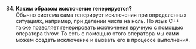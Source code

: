 084. **Каким образом исключение генерируется?**  
Обычно система сама генерирует исключения при определенных ситуациях, например, при делении числа на ноль. Но язык C++ также позволяет генерировать исключения вручную с помощью оператора throw. То есть с помощью этого оператора мы сами можем создать исключение и вызвать его в процессе выполнения.  

